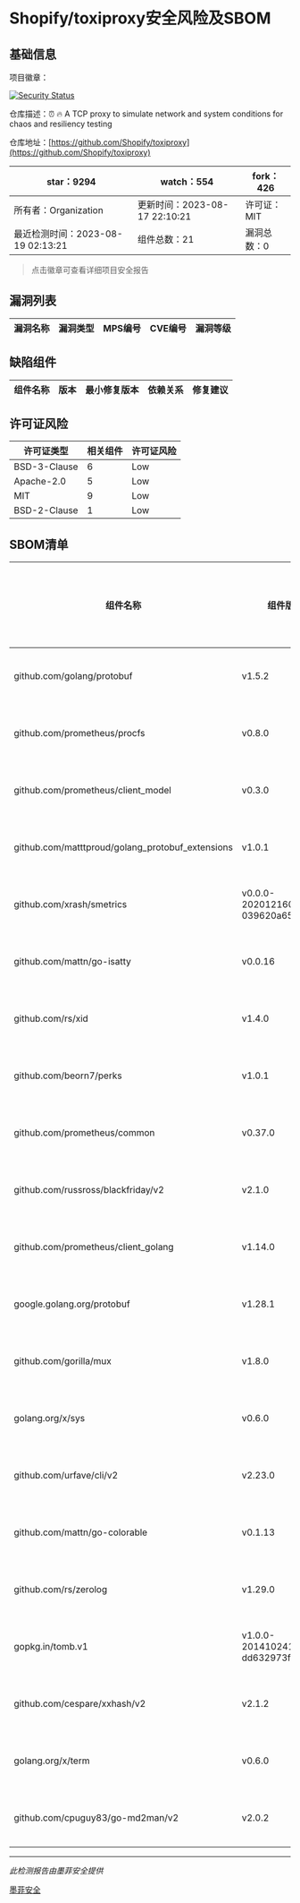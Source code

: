 # Shopify/toxiproxy安全风险及SBOM

## 基础信息

项目徽章：

[![Security Status](https://www.murphysec.com/platform3/v31/badge/1692600541047971840.svg)](https://www.murphysec.com/console/report/1691875773631057920/1692600541047971840)

仓库描述：:alarm_clock: :fire: A TCP proxy to simulate network and system conditions for chaos and resiliency testing

仓库地址：[https://github.com/Shopify/toxiproxy](https://github.com/Shopify/toxiproxy)

| star：9294 | watch：554 | fork：426 |
| ----------- | -------------- | ------------ |
| 所有者：Organization | 更新时间：2023-08-17 22:10:21 | 许可证：MIT |
| 最近检测时间：2023-08-19 02:13:21 | 组件总数：21 | 漏洞总数：0 |

> 点击徽章可查看详细项目安全报告



## 漏洞列表

| 漏洞名称 | 漏洞类型 | MPS编号 | CVE编号 | 漏洞等级 |
| ------- | ------ | ------- | ------ | ----- |





## 缺陷组件

| 组件名称 | 版本 | 最小修复版本 | 依赖关系 | 修复建议 |
| -------- | ---- | ------------ | -------- | -------- |





## 许可证风险

| 许可证类型 | 相关组件 | 许可证风险 |
| ---------- | -------- | ---------- |
|BSD-3-Clause|6|Low|
|Apache-2.0|5|Low|
|MIT|9|Low|
|BSD-2-Clause|1|Low|




## SBOM清单

| 组件名称 | 组件版本 | 是否直接依赖 | 仓库 |
| -------- | -------- | ------------ | ---- |
|github.com/golang/protobuf|v1.5.2|间接依赖|go|
|github.com/prometheus/procfs|v0.8.0|间接依赖|go|
|github.com/prometheus/client_model|v0.3.0|间接依赖|go|
|github.com/matttproud/golang_protobuf_extensions|v1.0.1|间接依赖|go|
|github.com/xrash/smetrics|v0.0.0-20201216005158-039620a65673|间接依赖|go|
|github.com/mattn/go-isatty|v0.0.16|间接依赖|go|
|github.com/rs/xid|v1.4.0|间接依赖|go|
|github.com/beorn7/perks|v1.0.1|间接依赖|go|
|github.com/prometheus/common|v0.37.0|间接依赖|go|
|github.com/russross/blackfriday/v2|v2.1.0|间接依赖|go|
|github.com/prometheus/client_golang|v1.14.0|直接依赖|go|
|google.golang.org/protobuf|v1.28.1|间接依赖|go|
|github.com/gorilla/mux|v1.8.0|直接依赖|go|
|golang.org/x/sys|v0.6.0|间接依赖|go|
|github.com/urfave/cli/v2|v2.23.0|直接依赖|go|
|github.com/mattn/go-colorable|v0.1.13|间接依赖|go|
|github.com/rs/zerolog|v1.29.0|直接依赖|go|
|gopkg.in/tomb.v1|v1.0.0-20141024135613-dd632973f1e7|直接依赖|go|
|github.com/cespare/xxhash/v2|v2.1.2|间接依赖|go|
|golang.org/x/term|v0.6.0|直接依赖|go|
|github.com/cpuguy83/go-md2man/v2|v2.0.2|间接依赖|go|


------

*此检测报告由墨菲安全提供*

[墨菲安全](www.murphysec.com)
